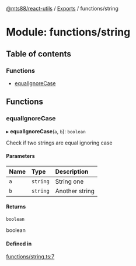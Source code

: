 [@mts88/react-utils](../README.md) / [Exports](../modules.md) / functions/string

# Module: functions/string

## Table of contents

### Functions

- [equalIgnoreCase](functions_string.md#equalignorecase)

## Functions

### equalIgnoreCase

▸ **equalIgnoreCase**(`a`, `b`): `boolean`

Check if two strings are equal ignoring case

#### Parameters

| Name | Type | Description |
| :------ | :------ | :------ |
| `a` | `string` | String one |
| `b` | `string` | Another string |

#### Returns

`boolean`

boolean

#### Defined in

[functions/string.ts:7](https://github.com/mts88/react-utils/blob/efeb83f/lib/functions/string.ts#L7)
